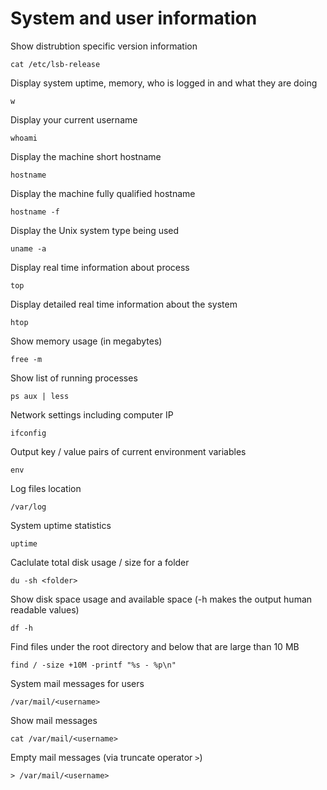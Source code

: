 
# System and user information

Show distrubtion specific version information

	cat /etc/lsb-release

Display system uptime, memory, who is logged in and what they are doing

	w

Display your current username

	whoami

Display the machine short hostname

	hostname

Display the machine fully qualified hostname

	hostname -f

Display the Unix system type being used

	uname -a
	
Display real time information about process

	top

Display detailed real time information about the system

	htop

Show memory usage (in megabytes)

	free -m

Show list of running processes

	ps aux | less
	
Network settings including computer IP

	ifconfig

Output key / value pairs of current environment variables

	env

Log files location

	/var/log

System uptime statistics

	uptime

Caclulate total disk usage / size for a folder

	du -sh <folder>

Show disk space usage and available space (-h makes the output human readable values)
	
	df -h
	
Find files under the root directory and below that are large than 10 MB

	find / -size +10M -printf "%s - %p\n"

System mail messages for users

	/var/mail/<username>

Show mail messages

	cat /var/mail/<username>

Empty mail messages (via truncate operator `>`)

	> /var/mail/<username>